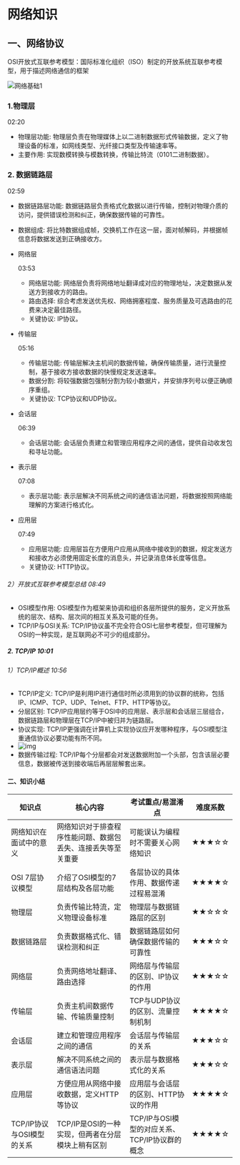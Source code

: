 # 网络知识

## 一、网络协议

OSI开放式互联参考模型：国际标准化组织（ISO）制定的开放系统互联参考模型，用于描述网络通信的框架

![网络基础1](E:\CodeLearn\全栈笔记\resources\image\网络基础1.jpg)  

### 1.物理层 

02:20

* 物理层功能: 物理层负责在物理媒体上以二进制数据形式传输数据，定义了物理设备的标准，如网线类型、光纤接口类型及传输速率等。
* 主要作用: 实现数模转换与模数转换，传输比特流（0101二进制数据）。

### 2. 数据链路层 

02:59

* 数据链路层功能: 数据链路层负责格式化数据以进行传输，控制对物理介质的访问，提供错误检测和纠正，确保数据传输的可靠性。
* 数据组成: 将比特数据组成帧，交换机工作在这一层，面对帧解码，并根据帧信息将数据发送到正确接收方。

* 网络层 

  03:53

  * 网络层功能: 网络层负责将网络地址翻译成对应的物理地址，决定数据从发送方到接收方的路由。
  * 路由选择: 综合考虑发送优先权、网络拥塞程度、服务质量及可选路由的花费来决定最佳路径。
  * 关键协议: IP协议。

* 传输层 

  05:16

  * 传输层功能: 传输层解决主机间的数据传输，确保传输质量，进行流量控制，基于接收方接收数据的快慢规定发送速率。
  * 数据分割: 将较强数据包强制分割为较小数据片，并安排序列号以便正确顺序重组。
  * 关键协议: TCP协议和UDP协议。

* 会话层 

  06:39

  * 会话层功能: 会话层负责建立和管理应用程序之间的通信，提供自动收发包和寻址功能。

* 表示层 

  07:08

  * 表示层功能: 表示层解决不同系统之间的通信语法问题，将数据按照网络能理解的方案进行格式化。

* 应用层 

  07:49

  * 应用层功能: 应用层旨在方便用户应用从网络中接收到的数据，规定发送方和接收方必须使用固定长度的消息头，并记录消息体长度等信息。
  * 关键协议: HTTP协议。

###### 2）开放式互联参考模型总结 ﻿08:49﻿

* OSI模型作用: OSI模型作为框架来协调和组织各层所提供的服务，定义开放系统的层次、结构、层次间的相互关系及可能的任务。
* TCP/IP与OSI关系: TCP/IP协议虽不完全符合OSI七层参考模型，但可理解为OSI的一种实现，是互联网必不可少的组成部分。

##### 2. TCP/IP ﻿10:01﻿

###### 1）TCP/IP概述 ﻿10:56﻿

* TCP/IP定义: TCP/IP是利用IP进行通信时所必须用到的协议群的统称，包括IP、ICMP、TCP、UDP、Telnet、FTP、HTTP等协议。
* 分层区别: TCP/IP应用层约等于OSI中的应用层、表示层和会话层三层组合，数据链路层和物理层在TCP/IP中被归并为链路层。
* 协议实现: TCP/IP更强调在计算机上实现协议应开发哪种程序，与OSI模型注重通信协议必要功能有所不同。
* ![img](https://xacu01.baidupcs.com/file/p-ae1abcd4a764e8c6e1f28a04858bc28f-40-2025032100-2?bkt=en-3de6f374fcad9f514a94920d227b7f50&fid=282335-250528-&time=1745391858&sign=FDTAXUVGEQlBHSKfWqij-GBWOGYTBgG0KqHy7wNbwoLTVMyJyK6xE-ZI47IwdvnLIyO1XmWwnLLwTQ%2Bf0%3D&to=128&size=10&sta_dx=10&sta_cs=0&sta_ft=&sta_ct=7&sta_mt=7&fm2=MH%2CXian%2CAnywhere%2C%2C%E6%B1%9F%E8%8B%8F%2Ccnc&ctime=0&mtime=0&dt3=0&resv0=-1&resv1=0&resv2=rlim&resv3=5&resv4=10&vuk=0&iv=2&vl=0&htype=&randtype=&newver=1&newfm=1&secfm=1&flow_ver=3&pkey=en-15902bffcdfddb267d40f8fb4c229d31b6add4c1631f2a61d6ea37e179e930b1db0b6c74c72cd9c8a8b1343bda82bfd36d23bdad10d0ead9305a5e1275657320&expires=8h&r=977597086&vbdid=-&fin=p-ae1abcd4a764e8c6e1f28a04858bc28f-40-2025032100-2&fn=p-ae1abcd4a764e8c6e1f28a04858bc28f-40-2025032100-2&rtype=1&dp-logid=306317988529432079&dp-callid=0.1&hps=1&tsl=0&csl=0&fsl=-1&csign=dmayhhcqdS1jXSxjkf6DN1P7N8o%3D&so=0&ut=1&uter=-1&serv=-1&uc=1850112763&ti=718800a01e5121ca56afef5411c6cb25312cbb4df1c0b9a3305a5e1275657320&hflag=30&from_type=&adg=n&reqlabel=250528_n_8660729429a2afc4ce0c1c24e018c642_0_137de91fc4cd8697fb867e9b47f8b10a&chkv=5&bid=250528&by=themis)
* 数据传输过程: TCP/IP每个分层都会对发送数据附加一个头部，包含该层必要信息，数据被传送到接收端后再层层解套出来。

#### 二、知识小结

| 知识点                    | 核心内容                                                     | 考试重点/易混淆点                             | 难度系数 |
| ------------------------- | ------------------------------------------------------------ | --------------------------------------------- | -------- |
| 网络知识在面试中的意义    | 网络知识对于排查程序性能问题、数据包丢失、连接丢失等至关重要 | 可能误认为编程时不需要关心网络知识            | ★★★☆☆    |
| OSI 7层协议模型           | 介绍了OSI模型的7层结构及各层功能                             | 各层协议的具体作用、数据传递过程易混淆        | ★★★★☆    |
| 物理层                    | 负责传输比特流，定义物理设备标准                             | 物理层与数据链路层的区别                      | ★★☆☆☆    |
| 数据链路层                | 负责数据格式化、错误检测和纠正                               | 数据链路层如何确保数据传输的可靠性            | ★★★☆☆    |
| 网络层                    | 负责网络地址翻译、路由选择                                   | 网络层与传输层的区别、IP协议的作用            | ★★★☆☆    |
| 传输层                    | 负责主机间数据传输、传输质量控制                             | TCP与UDP协议的区别、流量控制机制              | ★★★★☆    |
| 会话层                    | 建立和管理应用程序之间的通信                                 | 会话层与传输层的关系                          | ★★★☆☆    |
| 表示层                    | 解决不同系统之间的通信语法问题                               | 表示层与数据格式化的关系                      | ★★★☆☆    |
| 应用层                    | 方便应用从网络中接收数据，定义HTTP等协议                     | 应用层与会话层的区别、HTTP协议的作用          | ★★★★☆    |
| TCP/IP协议与OSI模型的关系 | TCP/IP是OSI的一种实现，但两者在分层模块上稍有区别            | TCP/IP与OSI模型的对应关系、TCP/IP协议群的概念 | ★★★★☆    |